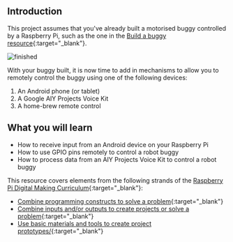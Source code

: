 ## Introduction

This project assumes that you've already built a motorised buggy controlled by a Raspberry Pi, such as the one in the [Build a buggy resource](https://projects.raspberrypi.org/en/projects/build-a-buggy){:target="_blank"}.

![finished](images/finished.gif)

With your buggy built, it is now time to add in mechanisms to allow you to remotely control the buggy using one of the following devices:

1. An Android phone (or tablet)
2. A Google AIY Projects Voice Kit
3. A home-brew remote control

## What you will learn

- How to receive input from an Android device on your Raspberry Pi
- How to use GPIO pins remotely to control a robot buggy
- How to process data from an AIY Projects Voice Kit to control a robot buggy

This resource covers elements from the following strands of the [Raspberry Pi Digital Making Curriculum](https://curriculum.raspberrypi.org/){:target="_blank"}:

- [Combine programming constructs to solve a problem](https://curriculum.raspberrypi.org/programming/builder/){:target="_blank"}
- [Combine inputs and/or outputs to create projects or solve a problem](https://curriculum.raspberrypi.org/physical-computing/builder/){:target="_blank"}
- [Use basic materials and tools to create project prototypes/](https://curriculum.raspberrypi.org/manufacture/creator/){:target="_blank"}
